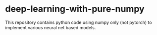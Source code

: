 # deep-learning-with-pure-numpy

This repository contains python code using numpy only (not pytorch) to implement various neural net based models.